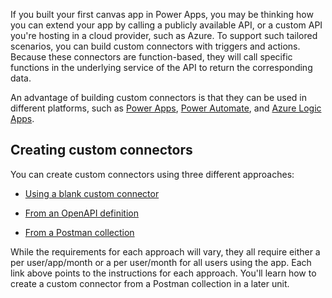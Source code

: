 If you built your first canvas app in Power Apps, you may be
thinking how you can extend your app by calling a publicly available
API, or a custom API you're hosting in a cloud provider, such as Azure.
To support such tailored scenarios, you can build custom connectors with
triggers and actions. Because these connectors are function-based, they
will call specific functions in the underlying service of the API to
return the corresponding data.

An advantage of building custom connectors is that they can be used in
different platforms, such as
[Power Apps](https://powerapps.microsoft.com/), [Power Automate](https://flow.microsoft.com/), and [Azure Logic
Apps](https://azure.microsoft.com/services/logic-apps).

Creating custom connectors
----------------------------------------

You can create custom connectors using three different approaches:

- [Using a blank custom connector](/connectors/custom-connectors/define-blank/?azure-portal=true)

- [From an OpenAPI definition](/connectors/custom-connectors/define-openapi-definition/?azure-portal=true)

- [From a Postman collection](/connectors/custom-connectors/define-postman-collection/?azure-portal=true)

While the requirements for each approach will vary, they all require either a per user/app/month or a per user/month for all users using the app. Each link
above points to the instructions for each approach. You'll learn how to
create a custom connector from a Postman collection in a later unit.
